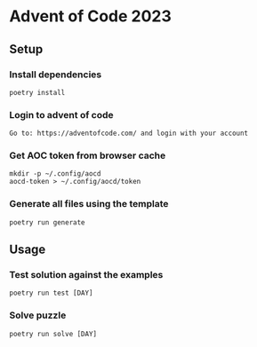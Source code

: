 # Advent of Code 2023

## Setup

### Install dependencies
    
    poetry install

### Login to advent of code

    Go to: https://adventofcode.com/ and login with your account

### Get AOC token from browser cache

    mkdir -p ~/.config/aocd
    aocd-token > ~/.config/aocd/token

### Generate all files using the template

    poetry run generate

## Usage

### Test solution against the examples

    poetry run test [DAY]

### Solve puzzle

    poetry run solve [DAY]

